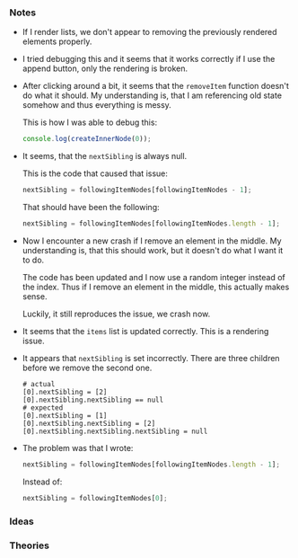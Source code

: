 ### Notes

-   If I render lists, we don't appear to removing the previously rendered elements properly.

-   I tried debugging this and it seems that it works correctly if I use the append button, only the rendering is broken.

-   After clicking around a bit, it seems that the `removeItem` function doesn't do what it should.
    My understanding is, that I am referencing old state somehow and thus everything is messy.

    This is how I was able to debug this:

    ```js
    console.log(createInnerNode(0));
    ```

-   It seems, that the `nextSibling` is always null.

    This is the code that caused that issue:

    ```js
    nextSibling = followingItemNodes[followingItemNodes - 1];
    ```

    That should have been the following:

    ```js
    nextSibling = followingItemNodes[followingItemNodes.length - 1];
    ```

-   Now I encounter a new crash if I remove an element in the middle.
    My understanding is, that this should work, but it doesn't do what I want it to do.

    The code has been updated and I now use a random integer instead of the index.
    Thus if I remove an element in the middle, this actually makes sense.

    Luckily, it still reproduces the issue, we crash now.

-   It seems that the `items` list is updated correctly.
    This is a rendering issue.

-   It appears that `nextSibling` is set incorrectly.
    There are three children before we remove the second one.

    ```none
    # actual
    [0].nextSibling = [2]
    [0].nextSibling.nextSibling == null
    # expected
    [0].nextSibling = [1]
    [0].nextSibling.nextSibling = [2]
    [0].nextSibling.nextSibling.nextSibling = null
    ```

-   The problem was that I wrote:

    ```js
    nextSibling = followingItemNodes[followingItemNodes.length - 1];
    ```

    Instead of:

    ```js
    nextSibling = followingItemNodes[0];
    ```

### Ideas

### Theories
